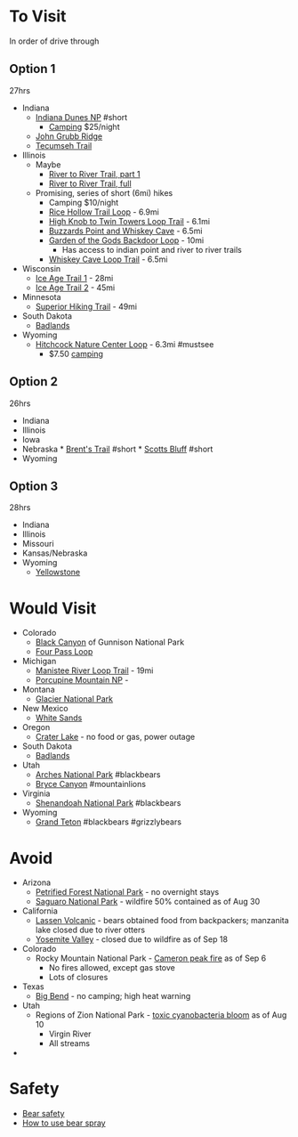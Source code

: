 # To Visit
In order of drive through
## Option 1
27hrs
* Indiana
	* [Indiana Dunes NP](https://www.nps.gov/indu/index.htm) #short
		* [Camping](https://www.nps.gov/indu/planyourvisit/campgrounds.htm) $25/night
	* [John Grubb Ridge](https://www.alltrails.com/trail/us/indiana/john-grubb-ridge-and-terrill-ridge-loop-trail)
	* [Tecumseh Trail](https://www.alltrails.com/trail/us/indiana/the-tecumseh-trail)
* Illinois
	* Maybe
		* [River to River Trail, part 1](https://www.alltrails.com/trail/us/illinois/river-to-river-trail-first-section)
		* [River to River Trail, full](https://www.alltrails.com/trail/us/illinois/river-to-river-trail?ref=header)
	* Promising, series of short (6mi) hikes
		* Camping $10/night
		* [Rice Hollow Trail Loop](https://www.alltrails.com/trail/us/illinois/rice-hollow-trail-loop) - 6.9mi
		* [High Knob to Twin Towers Loop Trail](https://www.alltrails.com/trail/us/illinois/high-knob-to-twin-towers-loop-trail) - 6.1mi
		* [Buzzards Point and Whiskey Cave](https://www.alltrails.com/trail/us/illinois/buzzards-point-and-whiskey-cave-loop) - 6.5mi
		* [Garden of the Gods Backdoor Loop](https://www.alltrails.com/trail/us/illinois/garden-of-the-gods-backdoor-loop-trail--2) - 10mi
			* Has access to indian point and river to river trails
		* [Whiskey Cave Loop Trail](https://www.alltrails.com/trail/us/illinois/whiskey-cave-loop-trail) - 6.5mi
* Wisconsin
	* [Ice Age Trail 1](https://www.alltrails.com/trail/us/wisconsin/ice-age-trail-st-croix-falls-to-trade-river) - 28mi
	* [Ice Age Trail 2](https://www.alltrails.com/trail/us/wisconsin/ice-age-trail-monches-to-kettle-morraine-state-forest) - 45mi
* Minnesota
	* [Superior Hiking Trail](https://www.alltrails.com/trail/us/minnesota/superior-hiking-trail-section-4/) - 49mi
* South Dakota
	* [Badlands](https://www.nps.gov/badl/index.htm)
* Wyoming
	* [Hitchcock Nature Center Loop](https://www.alltrails.com/trail/us/iowa/hitchcock-nature-center-loop-trail) - 6.3mi #mustsee 
		* $7.50 [camping](https://www.pottconservation.com/parks/hitchcock_nature_center/) 
## Option 2
26hrs
* Indiana
* Illinois
* Iowa
* Nebraska
		* [Brent's Trail](https://www.alltrails.com/explore/trail/us/iowa/brents-trail--2) #short
		* [Scotts Bluff](https://www.nps.gov/scbl/index.htm) #short 
* Wyoming
## Option 3
28hrs
* Indiana
* Illinois
* Missouri
* Kansas/Nebraska
* Wyoming
	* [Yellowstone](https://www.nps.gov/yell/index.htm)
# Would Visit
* Colorado
	* [Black Canyon](https://www.nps.gov/blca/index.htm) of Gunnison National Park 
	* [Four Pass Loop](https://www.fs.usda.gov/recarea/whiteriver/recarea/?recid=40555)
* Michigan
	* [Manistee River Loop Trail](https://www.alltrails.com/trail/us/michigan/the-manistee-river-trail) - 19mi
	* [Porcupine Mountain NP](https://www.alltrails.com/trail/us/michigan/escarpment-government-peak-little-carp-river-amp-lake-superior-trails) -
* Montana
	* [Glacier National Park](https://www.nps.gov/glac/index.htm)
* New Mexico
	* [White Sands](https://www.nps.gov/whsa/index.htm)
* Oregon
	* [Crater Lake](https://www.nps.gov/crla/index.htm) - no food or gas, power outage
* South Dakota
	* [Badlands](https://www.nps.gov/badl/index.htm)
* Utah
	* [Arches National Park](https://www.nps.gov/arch/index.htm) #blackbears 
	* [Bryce Canyon](https://www.nps.gov/brca/index.htm) #mountainlions
* Virginia
	* [Shenandoah National Park](https://www.nps.gov/shen/index.htm) #blackbears
* Wyoming
	* [Grand Teton](https://www.nps.gov/grte/index.htm) #blackbears #grizzlybears
# Avoid
* Arizona
	* [Petrified Forest National Park](https://www.nps.gov/pefo/planyourvisit/conditions.htm) - no overnight stays
	* [Saguaro National Park](https://www.nps.gov/sagu/index.htm) - wildfire 50% contained as of Aug 30
* California
	* [Lassen Volcanic](https://www.nps.gov/lavo/index.htm) - bears obtained food from backpackers; manzanita lake closed due to river otters
	* [Yosemite Valley](https://www.nps.gov/yose/planyourvisit/yv.htm) - closed due to wildfire as of Sep 18
* Colorado
	* Rocky Mountain National Park - [Cameron peak fire](https://www.nps.gov/romo/index.htm) as of Sep 6
		* No fires allowed, except gas stove
		* Lots of closures
* Texas
	* [Big Bend](https://www.nps.gov/lavo/index.htm) - no camping; high heat warning
* Utah
	* Regions of Zion National Park - [toxic cyanobacteria bloom](https://www.nps.gov/zion/planyourvisit/toxic-cyanobacteria-bloom-in-the-virgin-river-and-the-streams-of-zion-national-park.htm) as of Aug 10
		* Virgin River
		* All streams
* 

# Safety
* [Bear safety](https://www.nps.gov/shen/planyourvisit/bear-safety.htm)
* [How to use bear spray](https://www.nps.gov/yell/learn/nature/bearspray.htm)
